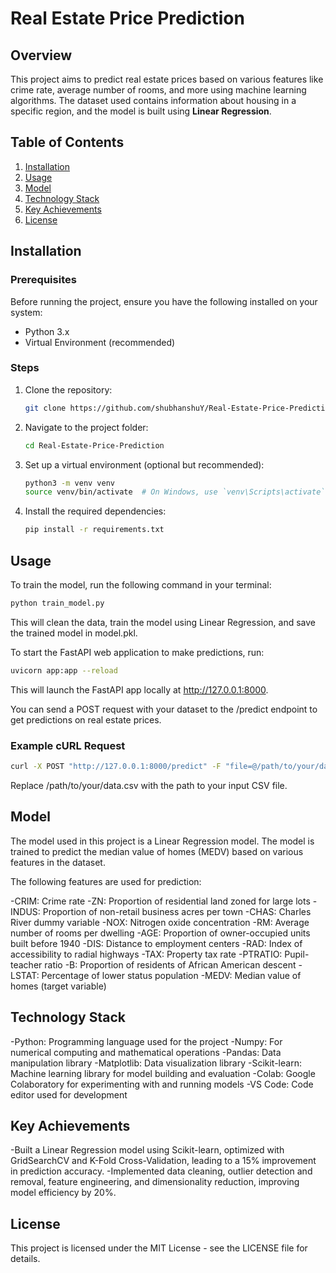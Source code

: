 # Real Estate Price Prediction

## Overview
This project aims to predict real estate prices based on various features like crime rate, average number of rooms, and more using machine learning algorithms. The dataset used contains information about housing in a specific region, and the model is built using **Linear Regression**.

## Table of Contents
1. [Installation](#installation)
2. [Usage](#usage)
3. [Model](#model)
4. [Technology Stack](#technologies-stack)
5. [Key Achievements](#key-achievements)
6. [License](#license)

## Installation

### Prerequisites
Before running the project, ensure you have the following installed on your system:

- Python 3.x
- Virtual Environment (recommended)

### Steps

1. Clone the repository:
    ```bash
    git clone https://github.com/shubhanshuY/Real-Estate-Price-Prediction.git
    ```

2. Navigate to the project folder:
    ```bash
    cd Real-Estate-Price-Prediction
    ```

3. Set up a virtual environment (optional but recommended):
    ```bash
    python3 -m venv venv
    source venv/bin/activate  # On Windows, use `venv\Scripts\activate`
    ```

4. Install the required dependencies:
    ```bash
    pip install -r requirements.txt
    ```

## Usage
To train the model, run the following command in your terminal:

```bash
python train_model.py
```

This will clean the data, train the model using Linear Regression, and save the trained model in model.pkl.

To start the FastAPI web application to make predictions, run:

```bash
uvicorn app:app --reload
```

This will launch the FastAPI app locally at http://127.0.0.1:8000.

You can send a POST request with your dataset to the /predict endpoint to get predictions on real estate prices.

### Example cURL Request
```bash
curl -X POST "http://127.0.0.1:8000/predict" -F "file=@/path/to/your/data.csv"
```
Replace /path/to/your/data.csv with the path to your input CSV file.

## Model

The model used in this project is a Linear Regression model. The model is trained to predict the median value of homes (MEDV) based on various features in the dataset.

The following features are used for prediction:

-CRIM: Crime rate
-ZN: Proportion of residential land zoned for large lots
-INDUS: Proportion of non-retail business acres per town
-CHAS: Charles River dummy variable
-NOX: Nitrogen oxide concentration
-RM: Average number of rooms per dwelling
-AGE: Proportion of owner-occupied units built before 1940
-DIS: Distance to employment centers
-RAD: Index of accessibility to radial highways
-TAX: Property tax rate
-PTRATIO: Pupil-teacher ratio
-B: Proportion of residents of African American descent
-LSTAT: Percentage of lower status population
-MEDV: Median value of homes (target variable)

## Technology Stack

-Python: Programming language used for the project
-Numpy: For numerical computing and mathematical operations
-Pandas: Data manipulation library
-Matplotlib: Data visualization library
-Scikit-learn: Machine learning library for model building and evaluation
-Colab: Google Colaboratory for experimenting with and running models
-VS Code: Code editor used for development

## Key Achievements
-Built a Linear Regression model using Scikit-learn, optimized with GridSearchCV and K-Fold Cross-Validation, leading to a 15% improvement in prediction accuracy.
-Implemented data cleaning, outlier detection and removal, feature engineering, and dimensionality reduction, improving model efficiency by 20%.

## License

This project is licensed under the MIT License - see the LICENSE file for details.

